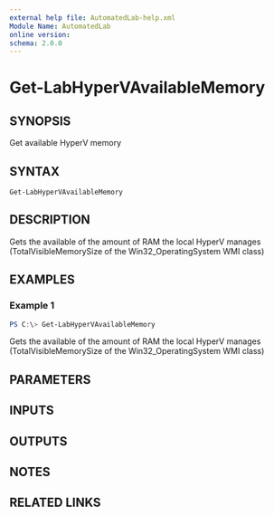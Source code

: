 ```yaml
---
external help file: AutomatedLab-help.xml
Module Name: AutomatedLab
online version:
schema: 2.0.0
---
```


# Get-LabHyperVAvailableMemory

## SYNOPSIS
Get available HyperV memory

## SYNTAX

```
Get-LabHyperVAvailableMemory
```

## DESCRIPTION
Gets the available of the amount of RAM the local HyperV manages (TotalVisibleMemorySize of the Win32_OperatingSystem WMI class)

## EXAMPLES

### Example 1
```powershell
PS C:\> Get-LabHyperVAvailableMemory
```

Gets the available of the amount of RAM the local HyperV manages (TotalVisibleMemorySize of the Win32_OperatingSystem WMI class)

## PARAMETERS

## INPUTS

## OUTPUTS

## NOTES

## RELATED LINKS
